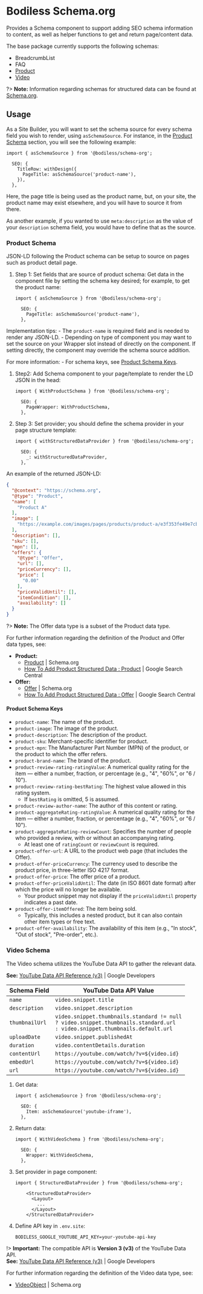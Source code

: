 # Bodiless Schema.org

Provides a Schema component to support adding SEO schema information to content, as well as
helper functions to get and return page/content data.

The base package currently supports the following schemas:

- BreadcrumbList
- FAQ
- [Product](#product-schema)
- [Video](#video-schema)

?> **Note:** Information regarding schemas for structured data can be found at
[Schema.org](https://schema.org/).

## Usage

As a Site Builder, you will want to set the schema source for every schema field you wish to render,
using `asSchemaSource`. For instance, in the [Product Schema](#product-schema) section, you will see
the following example:

```tsx
import { asSchemaSource } from '@bodiless/schema-org';

  SEO: {
    TitleRow: withDesign({
      PageTitle: asSchemaSource('product-name'),
    }),
  },
```

Here, the page title is being used as the product name, but, on your site, the product name may
exist elsewhere, and you will have to source it from there.

As another example, if you wanted to use `meta:description` as the value of your `description`
schema field, you would have to define that as the source.

### Product Schema

JSON-LD following the Product schema can be setup to source on pages such as product detail page.

01. Step 1: Set fields that are source of product schema:
    Get data in the component file by setting the schema key desired; for example, to get the
    product name:

    ```tsx
    import { asSchemaSource } from '@bodiless/schema-org';

      SEO: {
        PageTitle: asSchemaSource('product-name'),
      },
    ```

   Implementation tips:
    - The `product-name` is required field and is needed to render any JSON-LD.
    - Depending on type of component you may want to set the source on your Wrapper slot instead of
    directly on the component.  If setting directly, the component may override the schema source
    addition.

   For more information:
    - For schema keys, see [Product Schema Keys](#product-schema-keys).

01. Step2: Add Schema component to your page/template to render the LD JSON in the head:

    ```tsx
    import { WithProductSchema } from '@bodiless/schema-org';

      SEO: {
        PageWrapper: WithProductSchema,
      },
    ```

01. Step 3: Set provider; you should define the schema provider in your page structure template:

    ```tsx
    import { withStructuredDataProvider } from '@bodiless/schema-org';

      SEO: {
        _: withStructuredDataProvider,
      },
    ```

An example of the returned JSON-LD:

```json
{
  "@context": "https://schema.org",
  "@type": "Product",
  "name": [
    "Product A"
  ],
  "image": [
    "https://example.com/images/pages/products/product-a/e3f353fe49e7cb8ef65de3b89087ef79/product-pink (1).png"
  ],
  "description": [],
  "sku": [],
  "mpn": [],
  "offers": {
    "@type": "Offer",
    "url": [],
    "priceCurrency": [],
    "price": [
      "0.00"
    ],
    "priceValidUntil": [],
    "itemCondition": [],
    "availability": []
  }
}
```

?> **Note:** The Offer data type is a subset of the Product data type.

For further information regarding the definition of the Product and Offer data types, see:

- **Product:**
  - [Product](https://schema.org/Product) | Schema.org
  - [How To Add Product Structured Data :
    Product](https://developers.google.com/search/docs/advanced/structured-data/product#product) |
    Google Search Central
- **Offer:**
  - [Offer](https://schema.org/Offer) | Schema.org
  - [How To Add Product Structured Data :
    Offer](https://developers.google.com/search/docs/advanced/structured-data/product#offer) |
    Google Search Central

#### Product Schema Keys

- `product-name`: The name of the product.
- `product-image`: The image of the product.
- `product-description`: The description of the product.
- `product-sku`: Merchant-specific identifier for product.
- `product-mpn`: The Manufacturer Part Number (MPN) of the product, or the product to which the
  offer refers.
- `product-brand-name`: The brand of the product.
- `product-review-rating-ratingValue`: A numerical quality rating for the item — either a number,
  fraction, or percentage (e.g., "4", "60%", or "6 / 10").
- `product-review-rating-bestRating`: The highest value allowed in this rating system.
  - If `bestRating` is omitted, 5 is assumed.
- `product-review-author-name`: The author of this content or rating.
- `product-aggregateRating-ratingValue`: A numerical quality rating for the item — either a number,
  fraction, or percentage (e.g., "4", "60%", or "6 / 10").
- `product-aggregateRating-reviewCount`: Specifies the number of people who provided a review, with
  or without an accompanying rating.
  - At least one of `ratingCount` or `reviewCount` is required.
- `product-offer-url`: A URL to the product web page (that includes the Offer).
- `product-offer-priceCurrency`: The currency used to describe the product price, in three-letter
  ISO 4217 format.
- `product-offer-price`: The offer price of a product.
- `product-offer-priceValidUntil`: The date (in ISO 8601 date format) after which the price will no
  longer be available.
  - Your product snippet may not display if the `priceValidUntil` property indicates a past date.
- `product-offer-itemOffered`: The item being sold.
  - Typically, this includes a nested product, but it can also contain other item types or free
    text.
- `product-offer-availability`: The availability of this item (e.g., "In stock", "Out of stock",
  "Pre-order", etc.).

### Video Schema

The Video schema utilizes the YouTube Data API to gather the relevant data.

**See:** [YouTube Data API Reference (v3)](https://developers.google.com/youtube/v3/docs) | Google
Developers

| Schema Field   | YouTube Data API Value                     |
| -------------- | ------------------------------------------ |
| `name`         | `video.snippet.title`                      |
| `description`  | `video.snippet.description`                |
| `thumbnailUrl` | `video.snippet.thumbnails.standard != null` <br/> `? video.snippet.thumbnails.standard.url` <br/> `: video.snippet.thumbnails.default.url` |
| `uploadDate`   | `video.snippet.publishedAt`                |
| `duration`     | `video.contentDetails.duration`            |
| `contentUrl`   | `https://youtube.com/watch/?v=${video.id}` |
| `embedUrl`     | `https://youtube.com/watch/?v=${video.id}` |
| `url`          | `https://youtube.com/watch/?v=${video.id}` |

01. Get data:

    ```tsx
    import { asSchemaSource } from '@bodiless/schema-org';

      SEO: {
        Item: asSchemaSource('youtube-iframe'),
      },
    ```

01. Return data:

    ```tsx
    import { WithVideoSchema } from '@bodiless/schema-org';

      SEO: {
        Wrapper: WithVideoSchema,
      },
    ```

01. Set provider in page component:

    ```tsx
    import { StructuredDataProvider } from '@bodiless/schema-org';

        <StructuredDataProvider>
          <Layout>
            ...
          </Layout>
        </StructuredDataProvider>
    ```

01. Define API key in `.env.site`:

    ```shell
    BODILESS_GOOGLE_YOUTUBE_API_KEY=your-youtube-api-key
    ```

!>  **Important:** The compatible API is **Version 3 (v3)** of the YouTube Data API.  
    **See:** [YouTube Data API Reference (v3)](https://developers.google.com/youtube/v3/docs) |
    Google Developers

For further information regarding the definition of the Video data type, see:

- [VideoObject](https://schema.org/VideoObject) | Schema.org
